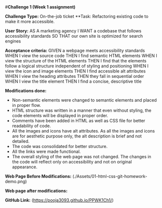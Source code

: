 ﻿#**Challenge 1 (Week 1 assignment)**




**Challenge Type:** On-the-job ticket
**Task:  Refactoring existing code to make it more accessible.


**User Story:** 
AS A marketing agency
I WANT a codebase that follows accessibility standards
SO THAT our own site is optimized for search engines


**Acceptance criteria:**
GIVEN a webpage meets accessibility standards
WHEN I view the source code
THEN I find semantic HTML elements
WHEN I view the structure of the HTML elements
THEN I find that the elements follow a logical structure independent of styling and positioning
WHEN I view the icon and image elements
THEN I find accessible alt attributes
WHEN I view the heading attributes
THEN they fall in sequential order
WHEN I view the title element
THEN I find a concise, descriptive title


**Modifications done:**
* Non-semantic elements were changed to semantic elements and placed in proper flow.
* HTML structure was written in a manner that even without styling, the code elements will be displayed in proper order.
* Comments have been added in HTML as well as CSS file for better readability of code.
* All the images and icons have alt attributes. As all the images and icons are for aesthetic purpose only, the alt description is brief and not detailed.
* The code was consolidated for better structure.
* All the links were made functional.
* The overall styling of the web page was not changed. The changes in the code will reflect only on accessibility and not on original appearance.


**Web Page Before Modifications:**
(./Assets/01-html-css-git-homework-demo.png)
  
  
**Web page after modifications:**





**GitHub Link:**
(https://pooja3093.github.io/PPWK1Ch1/)